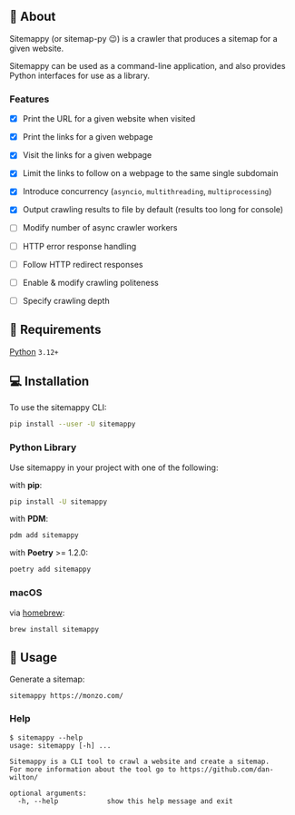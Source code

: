 ## 📖 About 

Sitemappy (or sitemap-py 😉) is a crawler that produces a sitemap for a given website.

Sitemappy can be used as a command-line application, and also provides Python interfaces for use as a library.

### Features

- [x] Print the URL for a given website when visited
- [x] Print the links for a given webpage
- [x] Visit the links for a given webpage
- [x] Limit the links to follow on a webpage to the same single subdomain
- [x] Introduce concurrency (`asyncio`, `multithreading`, `multiprocessing`)
- [x] Output crawling results to file by default (results too long for console)
- [ ] Modify number of async crawler workers
- [ ] HTTP error response handling
- [ ] Follow HTTP redirect responses
- [ ] Enable & modify crawling politeness
- [ ] Specify crawling depth



## 🎒 Requirements 

[Python](https://www.python.org/downloads/) `3.12+`


## 💻 Installation

To use the sitemappy CLI:

```bash
pip install --user -U sitemappy
```

### Python Library

Use sitemappy in your project with one of the following:

with **pip**:

```bash
pip install -U sitemappy
```

with **PDM**:

```bash
pdm add sitemappy
```

with **Poetry** >= 1.2.0:

```bash
poetry add sitemappy
```

### macOS

via [homebrew](#macos):

```bash
brew install sitemappy
```


## 🚀 Usage

Generate a sitemap:

```shell
sitemappy https://monzo.com/
```

### Help

```shell
$ sitemappy --help
usage: sitemappy [-h] ...

Sitemappy is a CLI tool to crawl a website and create a sitemap.
For more information about the tool go to https://github.com/dan-wilton/

optional arguments:
  -h, --help            show this help message and exit
```